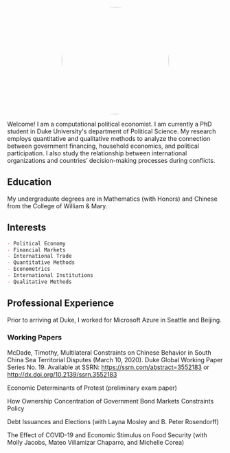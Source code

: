 <p align="center">
  <a href="url"><img src="https://user-images.githubusercontent.com/45393549/104230721-eeab8380-541b-11eb-9c2f-0f43cae4c3a7.jpg" width="250" style="border-radius:50%"></a>
</p>

Welcome! I am a computational political economist. I am currently a PhD student in Duke University's department of Political Science. My research employs quantitative and qualitative methods to analyze the connection between government financing, household economics, and political participation. I also study the relationship between international organizations and countries’ decision-making processes during conflicts. 

## Education

My undergraduate degrees are in Mathematics (with Honors) and Chinese from the College of William & Mary. 

## Interests

```markdown
- Political Economy
- Financial Markets
- International Trade
- Quantitative Methods
- Econometrics
- International Institutions
- Qualitative Methods
```

## Professional Experience

Prior to arriving at Duke, I worked for Microsoft Azure in Seattle and Beijing.

### Working Papers

McDade, Timothy, Multilateral Constraints on Chinese Behavior in South China Sea Territorial Disputes (March 10, 2020). Duke Global Working Paper Series No. 19. Available at SSRN: https://ssrn.com/abstract=3552183 or http://dx.doi.org/10.2139/ssrn.3552183 

Economic Determinants of Protest (preliminary exam paper)

How Ownership Concentration of Government Bond Markets Constraints Policy

Debt Issuances and Elections (with Layna Mosley and B. Peter Rosendorff)

The Effect of COVID-19 and Economic Stimulus on Food Security (with Molly Jacobs, Mateo Villamizar Chaparro, and Michelle Corea)

